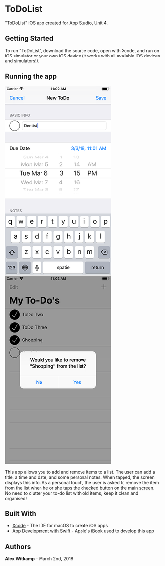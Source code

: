 # ToDoList

"ToDoList" iOS app created for App Studio, Unit 4.

## Getting Started

To run "ToDoList", download the source code, open with Xcode, and run on iOS simulator or your own iOS device (it works with all available iOS devices and simulators!).

## Running the app

![Alt text](/doc/screenshot1.png "Remove item from list, running on iPhone 8")
![Alt text](/doc/screenshot2.png "Adding ToDo item to list, running on iPhone 8")

This app allows you to add and remove items to a list. The user can add a title, a time and date, and some personal notes. When tapped, the screen displays this info. As a personal touch, the user is asked to remove the item from the list when he or she taps the checked button on the main screen. No need to clutter your to-do list with old items, keep it clean and organised!


## Built With

* [Xcode](https://developer.apple.com/xcode/) - The IDE for macOS to create iOS apps
* [App Development with Swift](https://itunes.apple.com/nl/book/app-development-with-swift/id1219117996?l=en&mt=11) - Apple's iBook used to develop this app


## Authors

**Alex Witkamp** - March 2nd, 2018
